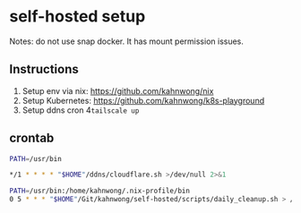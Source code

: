# self-hosted setup

Notes: do not use snap docker. It has mount permission issues.

## Instructions

1. Setup env via nix: <https://github.com/kahnwong/nix>
2. Setup Kubernetes: <https://github.com/kahnwong/k8s-playground>
3. Setup ddns cron
4`tailscale up`


## crontab

```bash
PATH=/usr/bin

*/1 * * * * "$HOME"/ddns/cloudflare.sh >/dev/null 2>&1

PATH=/usr/bin:/home/kahnwong/.nix-profile/bin
0 5 * * * "$HOME"/Git/kahnwong/self-hosted/scripts/daily_cleanup.sh > /dev/null 2>&1
```

